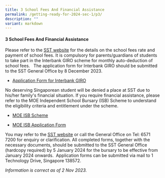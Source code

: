 ```yaml
---
title: 3 School Fees And Financial Assistance
permalink: /getting-ready-for-2024-sec-1/p3/
description: ""
variant: markdown
---
```

#### 3 School Fees And Financial Assistance

  

Please refer to the [SST website](https://www.sst.edu.sg/student-admission/school-fees/) for the details on the school fees rate and payment of school fees. It is compulsory for parents/guardians of students to take part in the Interbank GIRO scheme for monthly auto-deduction of school fees.   The application form for Interbank GIRO should be submitted to the SST General Office by 8 December 2023.

*   [Application Form for Interbank GIRO](https://drive.google.com/file/d/0B3Z52YfnZjUcZzBOTXhqMVNRTUU/view)

No deserving Singaporean student will be denied a place at SST due to his/her family's financial situation. If you require financial assistance, please refer to the MOE Independent School Bursary (ISB) Scheme to understand the eligibility criteria and entitlement under the scheme. 

*   [MOE ISB Scheme](https://www.moe.gov.sg/financial-matters/financial-assistance) 
    
*   [MOE ISB Application Form](https://drive.google.com/file/d/1nq1nZYGtDJri2x5oVoAycpFHPGdBfU2v/view?usp=sharing)
    
You may refer to the [SST website](https://www.sst.edu.sg/student-admission/scholarship-bursary/bursary/) or call the General Office on Tel: 6571 7200 for enquiry or clarification. All completed forms, together with the necessary documents, should be submitted to the SST General Office (hardcopy required) by 5 January 2024 for the bursary to be effective from January 2024 onwards.  Application forms can be submitted via mail to 1 Technology Drive, Singapore 138572. 

  

*Information is correct as of 2 Nov 2023.*